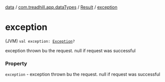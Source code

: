 [data](../../index.md) / [com.treadhill.app.dataTypes](../index.md) / [Result](index.md) / [exception](./exception.md)

# exception

(JVM) `val exception: `[`Exception`](https://kotlinlang.org/api/latest/jvm/stdlib/kotlin/-exception/index.html)`?`

exception thrown bu the request. null if request was successful

### Property

`exception` - exception thrown bu the request. null if request was successful